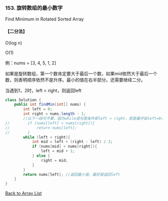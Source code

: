 ### 153. 旋转数组的最小数字

Find Minimum in Rotated Sorted Array



#### 【二分法】

O(log n) 

O(1)

例：nums = [3, 4, 5, 1, 2]

如果是旋转数组，第一个数肯定要大于最后一个数，如果mid依然大于最后一个数，则表明顺序依然不是升序。最小的值在右半部分。还需要继续二分。

当遇到1，2时，left < right，则返回left

```java
class Solution {
    public int findMin(int[] nums) {
        int left = 0;
        int right = nums.length - 1;
        //以下一段可不要，因为while语句里条件即left < right，若是最开始left=0小于最后一位，则直接返回left
//        if (nums[left] < nums[right]){
//            return nums[left];
//        }
        while (left < right){
            int mid = left + (right - left) / 2;
            if (nums[mid] > nums[right]){
                left = mid + 1;
            } else {
                right = mid;
            }
        }
        return nums[left]; //返回最小值，最好是返回left
    }
}
```



[Back to Array List](https://github.com/xiaoshuzhao/leetcode-notes-java/blob/main/%E6%95%B0%E6%8D%AE%E7%BB%93%E6%9E%84/%E6%95%B0%E7%BB%84/Array%20List.md)
